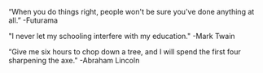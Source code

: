 “When you do things right, people won't be sure you've done anything at all.” -Futurama

"I never let my schooling interfere with my education." -Mark Twain

“Give me six hours to chop down a tree, and I will spend the first four sharpening the axe." -Abraham Lincoln 
